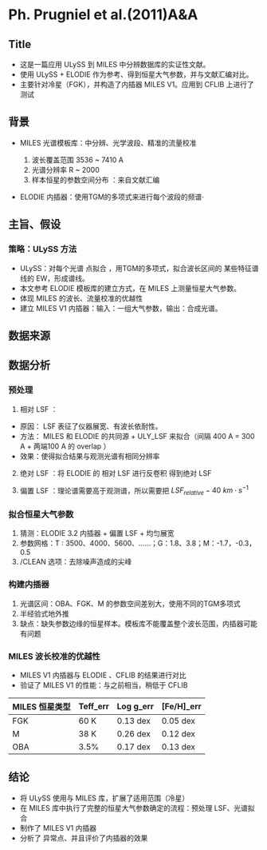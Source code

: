 # Ph. Prugniel et al.(2011)A&A

## Title

- 这是一篇应用 ULySS 到 MILES 中分辨数据库的实证性文献。
- 使用 ULySS + ELODIE 作为参考、得到恒星大气参数，并与文献汇编对比。
- 主要针对冷星（FGK），并构造了内插器 MILES V1。应用到 CFLIB 上进行了测试

## 背景

- MILES 光谱模板库：中分辨、光学波段、精准的流量校准 
	1. 波长覆盖范围 3536 ~ 7410 A 
	2. 光谱分辨率 R ~ 2000 
	3. 样本恒星的参数空间分布 ：来自文献汇编

- ELODIE 内插器：使用TGM的多项式来进行每个波段的频谱·


## 主旨、假设

### 策略：ULySS 方法

- ULySS：对每个光谱 点拟合 ，用TGM的多项式，拟合波长区间的 某些特征谱线的 EW，形成谱线。
- 本文参考 ELODIE 模板库的建立方式，在 MILES 上测量恒星大气参数。
- 体现 MILES 的波长、流量校准的优越性
- 建立 MILES V1 内插器：输入：一组大气参数，输出：合成光谱。

## 数据来源

## 数据分析

### 预处理

1. 相对 LSF ：
+ 原因： LSF 表征了仪器展宽、有波长依耐性。
+ 方法： MILES 和 ELODIE 的共同源 + ULY_LSF 来拟合（间隔 400 A = 300 A + 两端100 A 的 overlap ）
+ 效果：使得拟合结果与观测光谱有相同分辨率

2. 绝对 LSF ：将 ELODIE 的 相对 LSF 进行反卷积 得到绝对 LSF  

3. 偏置 LSF ：理论谱需要高于观测谱，所以需要把 $LSF_{relative} - 40 \ km\cdot s^{-1}$

### 拟合恒星大气参数

1. 猜测：ELODIE 3.2 内插器 + 偏置 LSF + 均匀展宽 
2. 参数网格：T : 3500、4000、5600、……；G：1.8、3.8；M：-1.7，-0.3，0.5
3. /CLEAN 选项：去除噪声造成的尖峰


### 构建内插器

1. 光谱区间：OBA、FGK、M 的参数空间差别大，使用不同的TGM多项式
2. 半经验式地外推
3. 缺点：缺失参数边缘的恒星样本。模板库不能覆盖整个波长范围，内插器可能有问题

### MILES 波长校准的优越性

- MILES V1 内插器与 ELODIE 、CFLIB 的结果进行对比
- 验证了 MILES V1 的性能：与之前相当，稍低于 CFLIB

| MILES 恒星类型 | Teff_err | Log g_err | [Fe/H]_err |
| -------------- | -------- | --------- | ---------- |
| FGK            | 60 K     | 0.13 dex  | 0.05 dex   |
| M              | 38 K     | 0.26 dex  | 0.12 dex   |
| OBA            | 3.5%     | 0.17 dex  | 0.13 dex   |




## 结论

- 将 ULySS 使用与 MILES 库，扩展了适用范围（冷星）
- 在 MILES 库中执行了完整的恒星大气参数确定的流程：预处理 LSF、光谱拟合
- 制作了 MILES V1 内插器
- 分析了 异常点、并且评价了内插器的效果